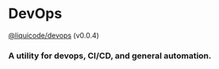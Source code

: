 # DevOps
[@liquicode/devops](https://github.com/liquicode/devops) (v0.0.4)

### A utility for devops, CI/CD, and general automation.

